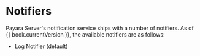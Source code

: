 # Notifiers

Payara Server's notification service ships with a number of notifiers. As of {{ book.currentVersion }}, the available notifiers are as follows:

* Log Notifier (default)